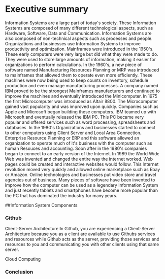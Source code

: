 # Executive summary 
Information Systems are a large part of today's society. These Information Systems are composed of many different technological aspects, such as Hardware, Software, Data and Communication. Information Systems are also composed of non-technical aspects such as processes and people. Organizations and businesses use Information Systems to improve productivity and optimization. Mainframes were introduced in the 1950's. These early computers were very large but did what they were made to do. They were used to store large amounts of information, making it easier for organizations to perform calculations. In the 1960's, a new piece of software named Manufacturing Resources Planning or MRP was introduced to mainframes that allowed them to operate even more efficiently. These machines were now being used to keep counts on inventory, schedule production and even manage manufacturing processes. A company named IBM proved to be the strongest Mainframes manufacturers and continued to improve the machines and eventually introduced the Minicomputer. In 1975 the first Microcomputer was introduced as Altair 8800. The Microcomputer gained vast popularity and was improved upon quickly. Companies such as Apple and Microsoft began building these computers. IBM teamed up with Microsoft and eventually released the IBM PC. This PC became very popular and offered services such as word processing, spreadsheets and databases. In the 1980's Organizations and businesses started to connect to other computers using Client Server and Local Area Connection. Enterprise Resource Planning or ERP and this software allowed an organization to operate much of it's business with the computer such as human Resouces and accounting. Soon after in the 1980's companies began to connect to an early version of the Internet. In 1989 the World Wide Web was invented and changed the entire way the internet worked. Web pages could be created and interactive websites would follow. This Internet revolution moved very quickly and allowed online marketplace such as Ebay or Amazon. Online technologies and businesses put video store and travel agencies out of business. Many pieces of software have been invented to improve how the computer can be used as a legendary Information System and just recently tablets and smartphones have become more popular than the PC that has dominated the industry for many years.

##Information System Components

### Github
Client-Server Architecture
In Github, you are experiencing a Client-Server Architecture because you as a client are available to use Githubs services and resources while Github acts as the server, providing those services and resources to you and communicating you with other clients using that same server.

Cloud Computing
### Conclusion
